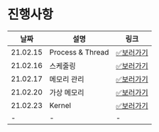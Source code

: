 # 진행사항

|날짜|설명|링크|
|------|---|---|
|21.02.15|Process & Thread|[✅보러가기](/03.Operating_system/hsh/21.02.15.md)|
|21.02.16|스케줄링|[✅보러가기](/03.Operating_system/hsh/21.02.16.md)|
|21.02.17|메모리 관리|[✅보러가기](/03.Operating_system/hsh/21.02.17.md)|
|21.02.20|가상 메모리|[✅보러가기](/03.Operating_system/hsh/21.02.20.md)|
|21.02.23|Kernel|[✅보러가기](/03.Operating_system/hsh/21.02.23.md)|
|-|-|-|


